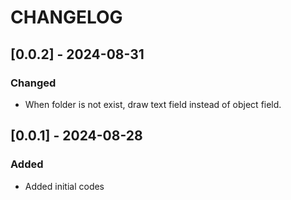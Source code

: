 # CHANGELOG

## [0.0.2] - 2024-08-31

### Changed

- When folder is not exist, draw text field instead of object field.

## [0.0.1] - 2024-08-28

### Added

- Added initial codes